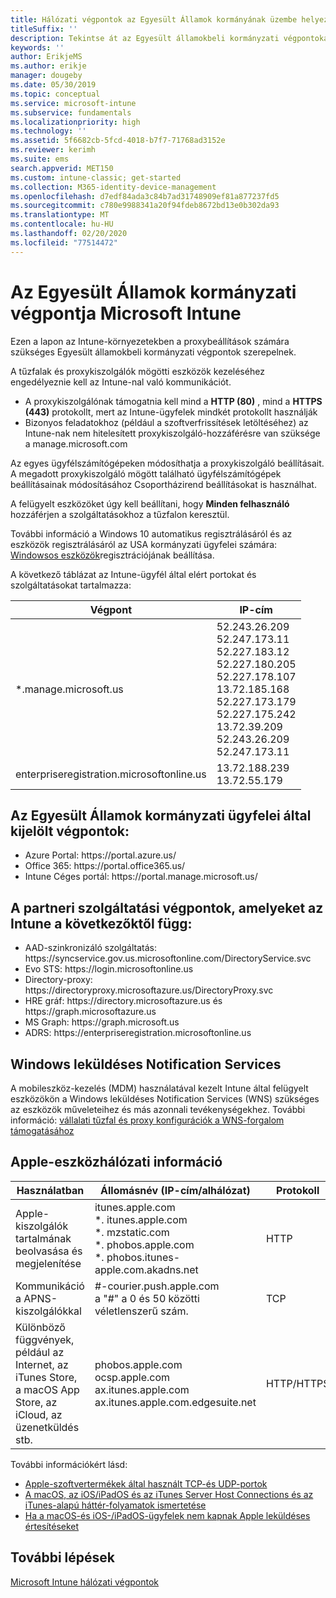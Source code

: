 ```yaml
---
title: Hálózati végpontok az Egyesült Államok kormányának üzembe helyezéséhez – Microsoft Intune
titleSuffix: ''
description: Tekintse át az Egyesült államokbeli kormányzati végpontokat az Intune-ban.
keywords: ''
author: ErikjeMS
ms.author: erikje
manager: dougeby
ms.date: 05/30/2019
ms.topic: conceptual
ms.service: microsoft-intune
ms.subservice: fundamentals
ms.localizationpriority: high
ms.technology: ''
ms.assetid: 5f6682cb-5fcd-4018-b7f7-71768ad3152e
ms.reviewer: kerimh
ms.suite: ems
search.appverid: MET150
ms.custom: intune-classic; get-started
ms.collection: M365-identity-device-management
ms.openlocfilehash: d7edf84ada3c84b7ad31748909ef81a877237fd5
ms.sourcegitcommit: c780e9988341a20f94fdeb8672bd13e0b302da93
ms.translationtype: MT
ms.contentlocale: hu-HU
ms.lasthandoff: 02/20/2020
ms.locfileid: "77514472"
---
```

# <a name="us-government-endpoints-for-microsoft-intune"></a>Az Egyesült Államok kormányzati végpontja Microsoft Intune

Ezen a lapon az Intune-környezetekben a proxybeállítások számára szükséges Egyesült államokbeli kormányzati végpontok szerepelnek.

A tűzfalak és proxykiszolgálók mögötti eszközök kezeléséhez engedélyeznie kell az Intune-nal való kommunikációt.

- A proxykiszolgálónak támogatnia kell mind a **HTTP (80)** , mind a **HTTPS (443)** protokollt, mert az Intune-ügyfelek mindkét protokollt használják
- Bizonyos feladatokhoz (például a szoftverfrissítések letöltéséhez) az Intune-nak nem hitelesített proxykiszolgáló-hozzáférésre van szüksége a manage.microsoft.com

Az egyes ügyfélszámítógépeken módosíthatja a proxykiszolgáló beállításait. A megadott proxykiszolgáló mögött található ügyfélszámítógépek beállításainak módosításához Csoportházirend beállításokat is használhat.

A felügyelt eszközöket úgy kell beállítani, hogy **Minden felhasználó** hozzáférjen a szolgáltatásokhoz a tűzfalon keresztül.

További információ a Windows 10 automatikus regisztrálásáról és az eszközök regisztrálásáról az USA kormányzati ügyfelei számára: [Windowsos eszközök](../enrollment/windows-enroll.md#windows-10-auto-enrollment-and-device-registration)regisztrációjának beállítása.

A következő táblázat az Intune-ügyfél által elért portokat és szolgáltatásokat tartalmazza:

|**Végpont**|**IP-cím**|
|---------------------|-----------|
|*.manage.microsoft.us | 52.243.26.209 <br> 52.247.173.11 <br> 52.227.183.12 <br>52.227.180.205 <br> 52.227.178.107 <br> 13.72.185.168 <br> 52.227.173.179 <br> 52.227.175.242 <br> 13.72.39.209 <br> 52.243.26.209 <br> 52.247.173.11 |
| enterpriseregistration.microsoftonline.us | 13.72.188.239 <br> 13.72.55.179 |

## <a name="us-government-customer-designated-endpoints"></a>Az Egyesült Államok kormányzati ügyfelei által kijelölt végpontok:
- Azure Portal: https:\//portal.azure.us/ 
- Office 365: https:\//portal.office365.us/ 
- Intune Céges portál: https:\//portal.manage.microsoft.us/ 

## <a name="partner-service-endpoints-that-intune-depends-on"></a>A partneri szolgáltatási végpontok, amelyeket az Intune a következőktől függ:
- AAD-szinkronizáló szolgáltatás: https:\//syncservice.gov.us.microsoftonline.com/DirectoryService.svc
- Evo STS: https:\//login.microsoftonline.us
- Directory-proxy: https:\//directoryproxy.microsoftazure.us/DirectoryProxy.svc
- HRE gráf: https:\//directory.microsoftazure.us és https:\//graph.microsoftazure.us
- MS Graph: https:\//graph.microsoft.us
- ADRS: https:\//enterpriseregistration.microsoftonline.us

## <a name="windows-push-notification-services"></a>Windows leküldéses Notification Services
A mobileszköz-kezelés (MDM) használatával kezelt Intune által felügyelt eszközökön a Windows leküldéses Notification Services (WNS) szükséges az eszközök műveleteihez és más azonnali tevékenységekhez. További információ: [vállalati tűzfal és proxy konfigurációk a WNS-forgalom támogatásához](https://docs.microsoft.com/windows/uwp/design/shell/tiles-and-notifications/firewall-allowlist-config)

## <a name="apple-device-network-information"></a>Apple-eszközhálózati információ

|**Használatban**|**Állomásnév (IP-cím/alhálózat)**|**Protokoll**|**Port**|
|------------|-----------|------------|-----------|
|Apple-kiszolgálók tartalmának beolvasása és megjelenítése|itunes.apple.com<br>\*. itunes.apple.com<br>\*. mzstatic.com<br>\*. phobos.apple.com<br>\*. phobos.itunes-apple.com.akadns.net|HTTP|80|
|Kommunikáció a APNS-kiszolgálókkal|#-courier.push.apple.com<br>a "#" a 0 és 50 közötti véletlenszerű szám.|TCP|5223 és 443|
|Különböző függvények, például az Internet, az iTunes Store, a macOS App Store, az iCloud, az üzenetküldés stb.|phobos.apple.com<br>ocsp.apple.com<br>ax.itunes.apple.com<br>ax.itunes.apple.com.edgesuite.net|HTTP/HTTPS|80 vagy 443|

További információkért lásd:

- [Apple-szoftvertermékek által használt TCP-és UDP-portok](https://support.apple.com/HT202944)
- [A macOS, az iOS/iPadOS és az iTunes Server Host Connections és az iTunes-alapú háttér-folyamatok ismertetése](https://support.apple.com/HT201999)
- [Ha a macOS-és iOS-/iPadOS-ügyfelek nem kapnak Apple leküldéses értesítéseket](https://support.apple.com/HT203609)

## <a name="next-steps"></a>További lépések
[Microsoft Intune hálózati végpontok](intune-endpoints.md)


